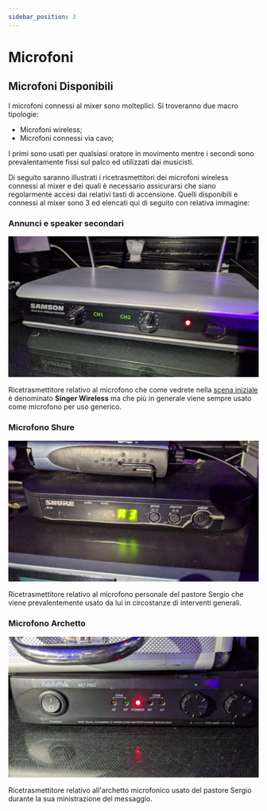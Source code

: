 ```yaml
---
sidebar_position: 3
---
```


# Microfoni

## Microfoni Disponibili
I microfoni connessi al mixer sono molteplici. Si troveranno due macro tipologie:
- Microfoni wireless; 
- Microfoni connessi via cavo; 

I primi sono usati per qualsiasi oratore in movimento mentre i secondi sono prevalentamente fissi sul palco ed utilizzati dai musicisti.

Di seguito saranno illustrati i ricetrasmettitori dei microfoni wireless connessi al mixer e dei quali è necessario assicurarsi che siano regolarmente accesi dai relativi tasti di accensione. 
Quelli disponibili e connessi al mixer sono 3 ed elencati qui di seguito con relativa immagine:
### Annunci e speaker secondari

![Samson](../../static/img/Production/Samson%20annunci.jpg)

Ricetrasmettitore relativo al microfono che come vedrete nella [scena iniziale](./Primi%20Test.md) è denominato **Singer Wireless** ma che più in generale viene sempre usato come microfono per uso generico.

### Microfono Shure

![Past Shure](../../static/img/Production/Shure%20Past.jpg)

Ricetrasmettitore relativo al microfono personale del pastore Sergio che viene prevalentemente usato da lui in circostanze di interventi generali.

### Microfono Archetto

![Archetto Past](../../static/img/Production/Karma.jpg)

Ricetrasmettitore relativo all'archetto microfonico usato del pastore Sergio durante la sua ministrazione del messaggio. 


